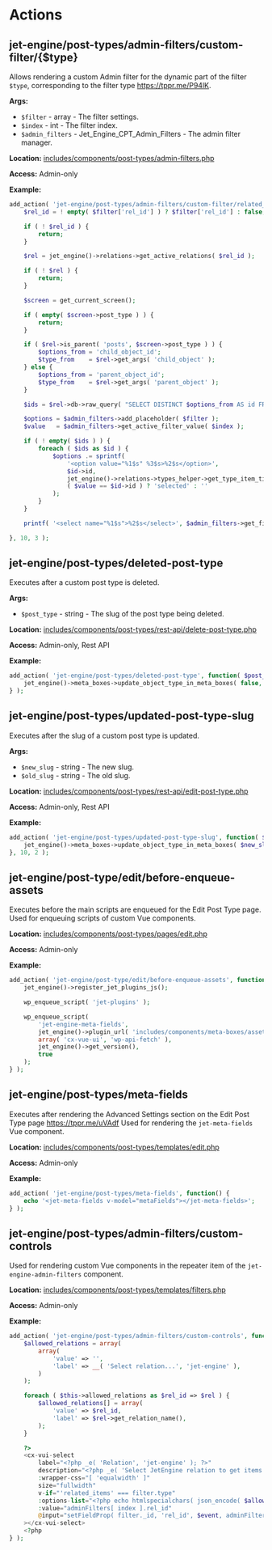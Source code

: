 # Actions

## jet-engine/post-types/admin-filters/custom-filter/{$type}

Allows rendering a custom Admin filter for the dynamic part of the filter `$type`, corresponding to the filter type https://tppr.me/P94lK.

**Args:**
- `$filter` - array - The filter settings.
- `$index` - int - The filter index.
- `$admin_filters` - Jet_Engine_CPT_Admin_Filters - The admin filter manager. 

**Location:**
[includes/components/post-types/admin-filters.php](https://github.com/ZemezLab/jet-engine/blob/master/includes/components/post-types/admin-filters.php)

**Access:**
Admin-only

**Example:**

```php
add_action( 'jet-engine/post-types/admin-filters/custom-filter/related_items', function( $filter, $index, $admin_filters ) {
	$rel_id = ! empty( $filter['rel_id'] ) ? $filter['rel_id'] : false;

	if ( ! $rel_id ) {
		return;
	}

	$rel = jet_engine()->relations->get_active_relations( $rel_id );

	if ( ! $rel ) {
		return;
	}

	$screen = get_current_screen();

	if ( empty( $screen->post_type ) ) {
		return;
	}

	if ( $rel->is_parent( 'posts', $screen->post_type ) ) {
		$options_from = 'child_object_id';
		$type_from    = $rel->get_args( 'child_object' );
	} else {
		$options_from = 'parent_object_id';
		$type_from    = $rel->get_args( 'parent_object' );
	}

	$ids = $rel->db->raw_query( "SELECT DISTINCT $options_from AS id FROM %table% WHERE rel_id = $rel_id;" );

	$options = $admin_filters->add_placeholder( $filter );
	$value   = $admin_filters->get_active_filter_value( $index );

	if ( ! empty( $ids ) ) {
		foreach ( $ids as $id ) {
			$options .= sprintf(
				'<option value="%1$s" %3$s>%2$s</option>',
				$id->id,
				jet_engine()->relations->types_helper->get_type_item_title( $type_from, $id->id, $rel ),
				( $value == $id->id ) ? 'selected' : ''
			);
		}
	}

	printf( '<select name="%1$s">%2$s</select>', $admin_filters->get_filter_name( $index ), $options );

}, 10, 3 );
```

## jet-engine/post-types/deleted-post-type

Executes after a custom post type is deleted.

**Args:**
- `$post_type` - string - The slug of the post type being deleted. 

**Location:**
[includes/components/post-types/rest-api/delete-post-type.php](https://github.com/ZemezLab/jet-engine/blob/master/includes/components/post-types/rest-api/delete-post-type.php)

**Access:**
Admin-only, Rest API

**Example:**

```php
add_action( 'jet-engine/post-types/deleted-post-type', function( $post_type ) {
    jet_engine()->meta_boxes->update_object_type_in_meta_boxes( false, $post_type );
} );
```

## jet-engine/post-types/updated-post-type-slug

Executes after the slug of a custom post type is updated.

**Args:**
- `$new_slug` - string - The new slug. 
- `$old_slug` - string - The old slug. 

**Location:**
[includes/components/post-types/rest-api/edit-post-type.php](https://github.com/ZemezLab/jet-engine/blob/master/includes/components/post-types/rest-api/edit-post-type.php)

**Access:**
Admin-only, Rest API

**Example:**

```php
add_action( 'jet-engine/post-types/updated-post-type-slug', function( $new_slug, $old_slug ) {
	jet_engine()->meta_boxes->update_object_type_in_meta_boxes( $new_slug, $old_slug );
}, 10, 2 );
```

## jet-engine/post-type/edit/before-enqueue-assets

Executes before the main scripts are enqueued for the Edit Post Type page.
Used for enqueuing scripts of custom Vue components.

**Location:**
[includes/components/post-types/pages/edit.php](https://github.com/ZemezLab/jet-engine/blob/master/includes/components/post-types/pages/edit.php)

**Access:**
Admin-only

**Example:**

```php
add_action( 'jet-engine/post-type/edit/before-enqueue-assets', function() {
	jet_engine()->register_jet_plugins_js();

	wp_enqueue_script( 'jet-plugins' );

	wp_enqueue_script(
		'jet-engine-meta-fields',
		jet_engine()->plugin_url( 'includes/components/meta-boxes/assets/js/fields.js' ),
		array( 'cx-vue-ui', 'wp-api-fetch' ),
		jet_engine()->get_version(),
		true
	);
} );
```

## jet-engine/post-types/meta-fields

Executes after rendering the Advanced Settings section on the Edit Post Type page https://tppr.me/uVAdf
Used for rendering the `jet-meta-fields` Vue component.

**Location:**
[includes/components/post-types/templates/edit.php](https://github.com/ZemezLab/jet-engine/blob/master/includes/components/post-types/templates/edit.php)

**Access:**
Admin-only

**Example:**

```php
add_action( 'jet-engine/post-types/meta-fields', function() {
	echo '<jet-meta-fields v-model="metaFields"></jet-meta-fields>';
} );
```

## jet-engine/post-types/admin-filters/custom-controls

Used for rendering custom Vue components in the repeater item of the `jet-engine-admin-filters` component.

**Location:**
[includes/components/post-types/templates/filters.php](https://github.com/ZemezLab/jet-engine/blob/master/includes/components/post-types/templates/filters.php)

**Access:**
Admin-only

**Example:**

```php
add_action( 'jet-engine/post-types/admin-filters/custom-controls', function() {
	$allowed_relations = array(
		array(
			'value' => '',
			'label' => __( 'Select relation...', 'jet-engine' ),
		)
	);

	foreach ( $this->allowed_relations as $rel_id => $rel ) {
		$allowed_relations[] = array(
			'value' => $rel_id,
			'label' => $rel->get_relation_name(),
		);
	}

	?>
	<cx-vui-select
		label="<?php _e( 'Relation', 'jet-engine' ); ?>"
		description="<?php _e( 'Select JetEngine relation to get items from', 'jet-engine' ); ?>"
		:wrapper-css="[ 'equalwidth' ]"
		size="fullwidth"
		v-if="'related_items' === filter.type"
		:options-list="<?php echo htmlspecialchars( json_encode( $allowed_relations ) ); ?>"
		:value="adminFilters[ index ].rel_id"
		@input="setFieldProp( filter._id, 'rel_id', $event, adminFilters )"
	></cx-vui-select>
	<?php
} );
```